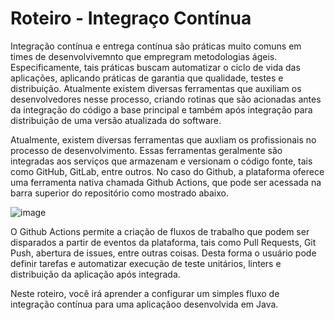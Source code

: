 # Roteiro - Integraço Contínua

Integração contínua e entrega contínua são práticas muito comuns em times de desenvolvivemnto que empregram metodologias ágeis. Especificamente, tais práticas buscam automatizar o ciclo de vida das aplicações, aplicando práticas de garantia que qualidade, testes e distribuição. Atualmente existem diversas ferramentas que auxiliam os desenvolvedores nesse processo, criando rotinas que são acionadas antes da integração do código a base principal e também após integração para distribuição de uma versão atualizada do software. 

Atualmente, existem diversas ferramentas que auxliam os profissionais no processo de desenvolvimento. Essas ferramentas geralmente são integradas aos serviços que armazenam e versionam o código fonte, tais como GitHub, GitLab, entre outros. No caso do Github, a plataforma oferece uma ferramenta nativa chamada Github Actions, que pode ser acessada na barra superior do repositório como mostrado abaixo.

![image](https://user-images.githubusercontent.com/7620947/109080916-232f8200-76e0-11eb-8d02-9ca9f518cea2.png)

O Github Actions permite a criação de fluxos de trabalho que podem ser disparados a partir de eventos da plataforma, tais como Pull Requests, Git Push, abertura de issues, entre outras coisas. Desta forma o usuário pode definir tarefas e automatizar execução de teste unitários, linters e distribuição da aplicação após integrada.

Neste roteiro, você irá aprender a configurar um simples fluxo de integração contínua para uma aplicaçãoo desenvolvida em Java.


